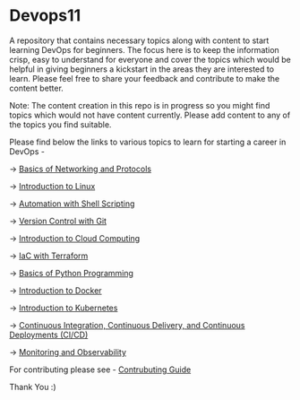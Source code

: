 # Devops11

A repository that contains necessary topics along with content to start learning DevOps for beginners. The focus here is to keep the information crisp, easy to understand for everyone and cover the topics which would be helpful in giving beginners a kickstart in the areas they are interested to learn. Please feel free to share your feedback and contribute to make the content better.

Note: The content creation in this repo is in progress so you might find topics which would not have content currently. Please add content to any of the topics you find suitable.

Please find below the links to various topics to learn for starting a career in DevOps -

&rarr; [Basics of Networking and Protocols](./computer-networking/)

&rarr; [Introduction to Linux](./linux/)

&rarr; [Automation with Shell Scripting](./shell-scripting/)

&rarr; [Version Control with Git](./git/)

&rarr; [Introduction to Cloud Computing](./cloud-computing/)

&rarr; [IaC with Terraform](./terraform/)

&rarr; [Basics of Python Programming](./python)

&rarr; [Introduction to Docker](./docker/)

&rarr; [Introduction to Kubernetes](./kubernetes/)

&rarr; [Continuous Integration, Continuous Delivery, and Continuous Deployments (CI/CD)](./ci-cd/)

&rarr; [Monitoring and Observability](./monitoring-and-observability/)

For contributing please see - [Contrubuting Guide](./CONTRIBUTING.md)

Thank You :) 






